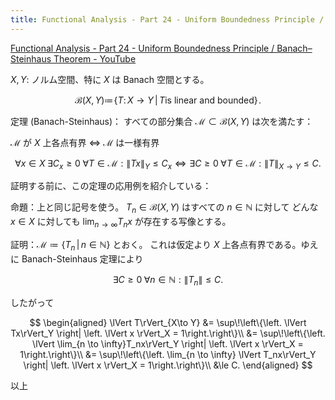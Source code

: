 ```yaml
---
title: Functional Analysis - Part 24 - Uniform Boundedness Principle / Banach–Steinhaus Theorem
---
```


[Functional Analysis - Part 24 - Uniform Boundedness Principle / Banach–Steinhaus Theorem - YouTube](https://www.youtube.com/watch?v=Uyo_fe6FU3s&list=PLBh2i93oe2qsGKDOsuVVw-OCAfprrnGfr&index=24)

$X, Y$: ノルム空間、特に $X$ は Banach 空間とする。

$$
\mathcal{B}(X, Y) \coloneqq \!\left\{\left. T \colon X \longrightarrow Y \,\right|\left.\,
T \text{is linear and bounded} \right.\right\}\!.
$$

定理 (Banach-Steinhaus)：
すべての部分集合 ${\mathcal{M} \subset \mathcal{B}(X, Y)}$ は次を満たす：

$\mathcal{M}$ が $X$ 上各点有界 $\iff$ $\mathcal{M}$ は一様有界

$$
\forall x \in X\;
\exists C_x \ge 0\;
\forall T \in \mathcal{M}
:
\lVert Tx \rVert_Y \le C_x
\iff
\exists C \ge 0\;
\forall T \in \mathcal{M}
:
\lVert T\rVert_{X \to Y} \le C.
$$

証明する前に、この定理の応用例を紹介している：

命題：上と同じ記号を使う。
${T_n \in \mathcal{B}(X, Y)}$ はすべての ${n \in \mathbb N}$ に対して
どんな ${x \in X}$ に対しても $\lim_{n \to \infty}T_nx$ が存在する写像とする。

証明：$\mathcal{M}\coloneqq\{T_n\,|\,n \in \mathbb N\}$ とおく。
これは仮定より $X$ 上各点有界である。ゆえに Banach-Steinhaus 定理により

$$
\exists C \ge 0\;
\forall n \in \mathbb N:
\lVert T_n\rVert \le C.
$$

したがって

$$
\begin{aligned}
\lVert T\rVert_{X\to Y}
&= \sup\!\left\{\left. \lVert Tx\rVert_Y \right| \left. \lVert x \rVert_X = 1\right.\right\}\\
&= \sup\!\left\{\left. \lVert \lim_{n \to \infty}T_nx\rVert_Y \right| \left. \lVert x \rVert_X = 1\right.\right\}\\
&= \sup\!\left\{\left. \lim_{n \to \infty} \lVert T_nx\rVert_Y \right| \left. \lVert x \rVert_X = 1\right.\right\}\\
&\le C.
\end{aligned}
$$

以上
